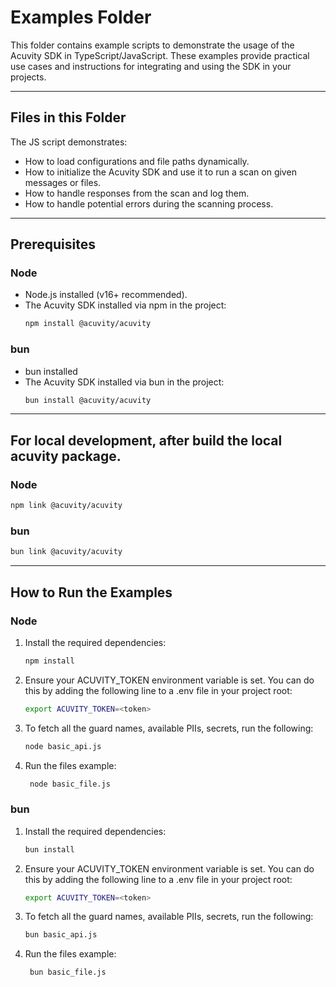 # Examples Folder

This folder contains example scripts to demonstrate the usage of the Acuvity SDK in TypeScript/JavaScript. These examples provide practical use cases and instructions for integrating and using the SDK in your projects.

---

## Files in this Folder

The JS script demonstrates:
- How to load configurations and file paths dynamically.
- How to initialize the Acuvity SDK and use it to run a scan on given messages or files.
- How to handle responses from the scan and log them.
- How to handle potential errors during the scanning process.

---

## Prerequisites

### Node
- Node.js installed (v16+ recommended).
- The Acuvity SDK installed via npm in the project:
  ```bash
  npm install @acuvity/acuvity
    ```

### bun
- bun installed
- The Acuvity SDK installed via bun in the project:
  ```bash
  bun install @acuvity/acuvity
    ```

---

## For local development, after build the local acuvity package.

### Node
  ```bash
  npm link @acuvity/acuvity
  ```

### bun
  ```bash
  bun link @acuvity/acuvity
  ```

---

## How to Run the Examples

### Node
1. Install the required dependencies:
   ```bash
   npm install
   ```
2. Ensure your ACUVITY_TOKEN environment variable is set. You can do this by adding the following line to a .env file in your project root:
    ```bash
    export ACUVITY_TOKEN=<token>
    ```
3. To fetch all the guard names, available PIIs, secrets, run the following:
    ```bash
    node basic_api.js
    ```
4. Run the files example:
    ```bash
     node basic_file.js
    ```

### bun

1. Install the required dependencies:
   ```bash
   bun install
   ```
2. Ensure your ACUVITY_TOKEN environment variable is set. You can do this by adding the following line to a .env file in your project root:
    ```bash
    export ACUVITY_TOKEN=<token>
    ```
3. To fetch all the guard names, available PIIs, secrets, run the following:
    ```bash
    bun basic_api.js
    ```
4. Run the files example:
    ```bash
     bun basic_file.js
    ```

